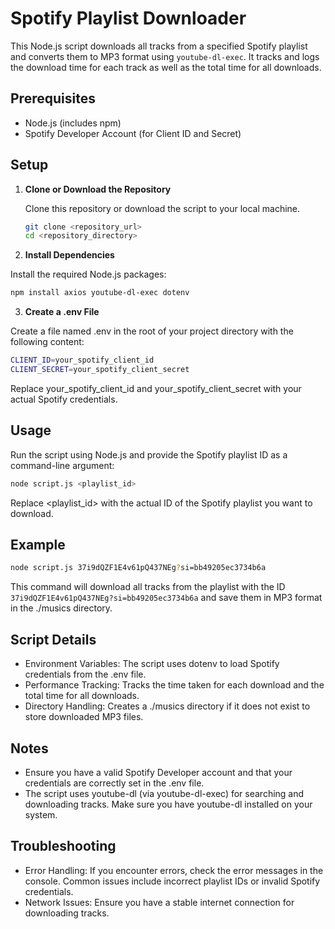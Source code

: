 # Spotify Playlist Downloader

This Node.js script downloads all tracks from a specified Spotify playlist and converts them to MP3 format using `youtube-dl-exec`. It tracks and logs the download time for each track as well as the total time for all downloads.

## Prerequisites

- Node.js (includes npm)
- Spotify Developer Account (for Client ID and Secret)

## Setup

1. **Clone or Download the Repository**

   Clone this repository or download the script to your local machine.

   ```bash
   git clone <repository_url>
   cd <repository_directory>
2. **Install Dependencies**

Install the required Node.js packages:

```bash
npm install axios youtube-dl-exec dotenv
```

3. **Create a .env File**

Create a file named .env in the root of your project directory with the following content:

```bash
CLIENT_ID=your_spotify_client_id
CLIENT_SECRET=your_spotify_client_secret
```
Replace your_spotify_client_id and your_spotify_client_secret with your actual Spotify credentials.

## Usage
Run the script using Node.js and provide the Spotify playlist ID as a command-line argument:

```bash
node script.js <playlist_id>
```
Replace <playlist_id> with the actual ID of the Spotify playlist you want to download.

## Example
```bash
node script.js 37i9dQZF1E4v61pQ437NEg?si=bb49205ec3734b6a
```
This command will download all tracks from the playlist with the ID `37i9dQZF1E4v61pQ437NEg?si=bb49205ec3734b6a` and save them in MP3 format in the ./musics directory.

## Script Details
- Environment Variables: The script uses dotenv to load Spotify credentials from the .env file.
- Performance Tracking: Tracks the time taken for each download and the total time for all downloads.
- Directory Handling: Creates a ./musics directory if it does not exist to store downloaded MP3 files.

## Notes
- Ensure you have a valid Spotify Developer account and that your credentials are correctly set in the .env file.
- The script uses youtube-dl (via youtube-dl-exec) for searching and downloading tracks. Make sure you have youtube-dl installed on your system.

## Troubleshooting
- Error Handling: If you encounter errors, check the error messages in the console. Common issues include incorrect playlist IDs or invalid Spotify credentials.
- Network Issues: Ensure you have a stable internet connection for downloading tracks.
